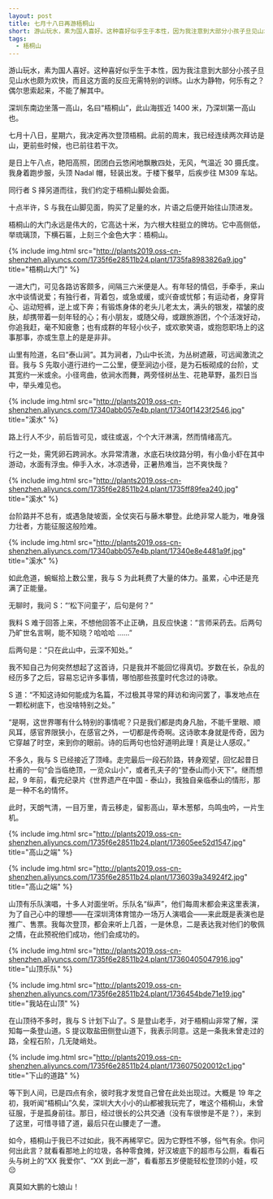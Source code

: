 ```yaml
---
layout: post
title: 七月十八日再游梧桐山
short: 游山玩水，素为国人喜好。这种喜好似乎生于本性，因为我注意到大部分小孩子旦见山水也颇为欢快，而且这方面的反应无需特别的训练。山水为静物，何乐有之？偶尔思索起来，不能了解其中
tags: 
  - 梧桐山
---
```


游山玩水，素为国人喜好。这种喜好似乎生于本性，因为我注意到大部分小孩子旦见山水也颇为欢快，而且这方面的反应无需特别的训练。山水为静物，何乐有之？偶尔思索起来，不能了解其中。

深圳东南边坐落一高山，名曰“梧桐山”，此山海拔近 1400 米，乃深圳第一高山也。

七月十八日，星期六，我决定再次登顶梧桐。此前的周末，我已经连续两次拜访是山，更前些时候，也已前往若干次。

是日上午八点，艳阳高照，团团白云悠闲地飘散四处，无风，气温近 30 摄氏度。我身着跑步服，头顶 Nadal 帽，轻装出发。于楼下餐早，后疾步往 M309 车站。

同行者 S 择另道而往，我们约定于梧桐山脚处会面。

十点半许，S 与我在山脚见面，购买了足量的水，片语之后便开始往山顶进发。

梧桐山的大门永远是伟大的，它高达十米，为六根大柱挺立的牌坊。它中高侧低，举琉璃顶，下横石匾，上刻三个金色大字：梧桐山。

{% include img.html src="http://plants2019.oss-cn-shenzhen.aliyuncs.com/1735f6e28511b24.plant/1735fa8983826a9.jpg" title="梧桐山大门" %}

一进大门，可见各路访客颇多，间隔三六米便是人。有年轻的情侣，手牵手，来山水中谈情说爱；有独行者，背着包，或急或缓，或兴奋或忧郁；有运动者，身穿背心、运动短裤，逆上或下奔；有锻炼身体的老头儿老太太，满头的银发，褶皱的皮肤，却携带着一刻年轻的心；有小朋友，或随父母，或跟旅游团，个个活泼好动，你追我赶，毫不知疲惫；也有成群的年轻小伙子，或欢歌笑语，或抱怨职场上的这事那事，亦或生意上的是是非非。

山里有险道，名曰“泰山涧”。其为涧者，乃山中长流，为丛树遮蔽，可远闻激流之音。我与 S 先取小道行进约一二公里，便至涧边小径，是为石板砌成的台阶，丈其宽约一米或余。小径弯曲，依涧水而舞，两旁怪树丛生、花艳草野，虽烈日当中，举头难见也。

{% include img.html src="http://plants2019.oss-cn-shenzhen.aliyuncs.com/17340abb057e4b.plant/17340f1423f2546.jpg" title="溪水" %}

路上行人不少，前后皆可见，或往或返，个个大汗淋漓，然而情绪高亢。

行之一处，需凭卵石跨涧水。水异常清澈，水底石块纹路分明，有小鱼小虾在其中游动，水面有浮虫。伸手入水，冰凉透骨，正暑热难当，岂不爽快哉？

{% include img.html src="http://plants2019.oss-cn-shenzhen.aliyuncs.com/1735f6e28511b24.plant/1735ff89fea240.jpg" title="溪水" %}

台阶路并不总有，或遇急陡坡面，全仗突石与藤木攀登。此绝非常人能为，唯身强力壮者，方能征服这般险难。

{% include img.html src="http://plants2019.oss-cn-shenzhen.aliyuncs.com/17340abb057e4b.plant/17340e8e4481a9f.jpg" title="溪水" %}

如此危道，蜿蜒拾上数公里，我与 S 为此耗费了大量的体力。虽累，心中还是充满了正能量。

无聊时，我问 S：“‘松下问童子’，后句是何？”

我料 S 难于回答上来，不想他回答不止正确，且反应快速：“言师采药去。后两句乃旷世名言啊，能不知晓？哈哈哈 ......”

后两句是：“只在此山中，云深不知处。”

我不知自己为何突然想起了这首诗，只是我并不能回忆得真切。岁数在长，杂乱的经历多了之后，容易忘记许多事情，哪怕那些孩童时代念过的诗歌。

S 道：“不知这诗如何能成为名篇，不过极其寻常的拜访和询问罢了，事发地点在一颗松树底下，也没啥特别之处。”

“是啊，这世界哪有什么特别的事情呢？只是我们都是肉身凡胎，不能千里眼、顺风耳，感官界限狭小，在感官之外，一切都是传奇啊。这诗歌本身就是传奇，因为它穿越了时空，来到你的眼前。诗的后两句也恰好道明此理！真是让人感叹。”

不多久，我与 S 已经接近了顶峰。走完最后一段石阶路，转身观望，回忆起昔日杜甫的一句“会当临绝顶，一览众山小”，或者孔夫子的“登泰山而小天下”。继而想起，9 年前，看完纪录片《世界遗产在中国 - 泰山》，我独自亲临泰山的情形，那是一种不名的情怀。

此时，天朗气清，一目万里，青云移走，留影高山，草木葱郁，鸟鸣虫吟，一片生机。

{% include img.html src="http://plants2019.oss-cn-shenzhen.aliyuncs.com/1735f6e28511b24.plant/173605ee52d1547.jpg" title="高山之端" %}

{% include img.html src="http://plants2019.oss-cn-shenzhen.aliyuncs.com/1735f6e28511b24.plant/1736039a34924f2.jpg" title="高山之端" %}

山顶有乐队演唱，十多人对面坐听。乐队名“纵声”，他们每周末都会来这里表演，为了自己心中的理想——在深圳湾体育馆办一场万人演唱会——来此既是表演也是推广、售票。我每次登顶，都会来听上几首，一是休息，二是表达我对他们的敬佩之情，在此预祝他们成功，他们会成功的。

{% include img.html src="http://plants2019.oss-cn-shenzhen.aliyuncs.com/1735f6e28511b24.plant/17360405047916.jpg" title="山顶乐队" %}

{% include img.html src="http://plants2019.oss-cn-shenzhen.aliyuncs.com/1735f6e28511b24.plant/1736454bde71e19.jpg" title="我站在山顶" %}

在山顶待不多时，我与 S 计划下山了。S 是登山老手，对于梧桐山非常了解，深知每一条登山道。S 提议取盐田侧登山道下，我表示同意。这是一条我未曾走过的路，全程石阶，几无陡峭处。

{% include img.html src="http://plants2019.oss-cn-shenzhen.aliyuncs.com/1735f6e28511b24.plant/1736075020012c1.jpg" title="下山的道路" %}

等下到人间，已是四点有余，彼时我才发觉自己曾在此处出现过。大概是 19 年之初，我听闻“梧桐山”久矣，深圳大大小小的山都被我玩完了，唯这个梧桐山，未曾征服，于是孤身前往。那日，经过很长的公共交通（没有车很惨是不是？），来到了这里，可惜寻错了道，最后只在山腰走了一遭。

如今，梧桐山于我已不过如此，我不再稀罕它。因为它野性不够，俗气有余。你问何出此言？就看看那地上的垃圾，各种零食摊，好汉坡底下的超市与公厕，看看石头与树上的“XX 我爱你”、“XX 到此一游”，看看那五岁便能轻松登顶的小娃，哎😔

真莫如大鹏的七娘山！
